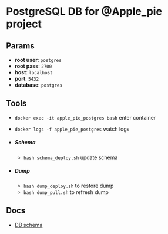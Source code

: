 # PostgreSQL DB for @Apple_pie project

## Params

   * **root user**: `postgres`
   * **root pass**: `2700`
   * **host**: `localhost`
   * **port**: `5432`
   * **database**: `postgres`

## Tools

   *  `docker exec -it apple_pie_postgres bash` enter container
   *  `docker logs -f apple_pie_postgres` watch logs

 * ##### Schema

   * `bash schema_deploy.sh` update schema

 * ##### Dump

    * `bash dump_deploy.sh` to restore dump
    * `bash dump_pull.sh` to refresh dump

## Docs

* [DB schema](./SCHEMA_DOC.md)

